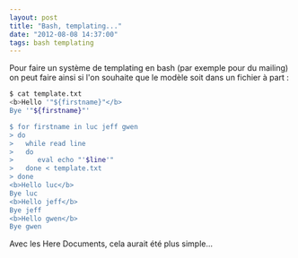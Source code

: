 ```yaml
---
layout: post
title: "Bash, templating..."
date: "2012-08-08 14:37:00"
tags: bash templating
---
```


Pour faire un système de templating en bash (par exemple pour du mailing) on peut faire ainsi si l'on souhaite que le modèle soit dans un fichier à part :

```bash
$ cat template.txt 
<b>Hello '"${firstname}"</b>
Bye '"${firstname}"'

$ for firstname in luc jeff gwen
> do 
>   while read line 
>   do 
>      eval echo "'$line'"
>   done < template.txt
> done
<b>Hello luc</b>
Bye luc
<b>Hello jeff</b>
Bye jeff
<b>Hello gwen</b>
Bye gwen
``` 

Avec les Here Documents, cela aurait été plus simple...
